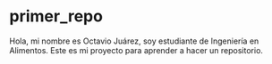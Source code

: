 # primer_repo
Hola, mi nombre es Octavio Juárez, soy estudiante de Ingeniería en Alimentos. Este es mi proyecto para aprender a hacer un repositorio.
